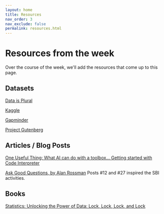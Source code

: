 ```yaml
---
layout: home
title: Resources
nav_order: 3
nav_exclude: false
permalink: resources.html
---
```


# Resources from the week
Over the course of the week, we'll add the resources that come up to this page.

## Datasets

[Data is Plural](https://www.data-is-plural.com/)

[Kaggle](https://www.kaggle.com/datasets)

[Gapminder](https://www.gapminder.org)

[Project Gutenberg](https://www.gutenberg.org)

## Articles / Blog Posts

[One Useful Thing: What AI can do with a toolbox... Getting started with Code Interpreter](https://www.oneusefulthing.org/p/what-ai-can-do-with-a-toolbox-getting)

[Ask Good Questions, by Alan Rossman](https://askgoodquestions.blog/) Posts #12 and #27 inspired the SBI activities.

## Books
[Statistics: Unlocking the Power of Data: Lock, Lock, Lock, and Lock](https://www.wiley.com/en-us/Statistics%3A+Unlocking+the+Power+of+Data%2C+3rd+Edition-p-9781119674160)
